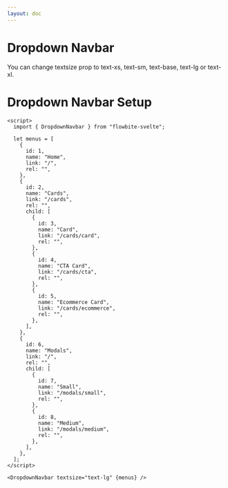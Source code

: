```yaml
---
layout: doc
---
```


<script>
  import { DropdownNavbar } from "flowbite-svelte";

  let menus = [
    {
      id: 1,
      name: "Home",
      link: "/",
      rel: "",
    },
    {
      id: 2,
      name: "Cards",
      link: "/cards",
      rel: "",
      child: [
        {
          id: 3,
          name: "Card",
          link: "/cards/card",
          rel: "",
        },
        {
          id: 4,
          name: "CTA Card",
          link: "/cards/cta",
          rel: "",
        },
        {
          id: 5,
          name: "Ecommerce Card",
          link: "/cards/ecommerce",
          rel: "",
        },
      ],
    },
    {
      id: 6,
      name: "Modals",
      link: "/",
      rel: "",
      child: [
        {
          id: 7,
          name: "Small",
          link: "/modals/small",
          rel: "",
        },
        {
          id: 8,
          name: "Medium",
          link: "/modals/medium",
          rel: "",
        },
      ],
    },
  ];
</script>



<h1 class="text-3xl w-full dark:text-white pb-8">Dropdown Navbar</h1>

<div class="container w-full rounded-xl my-4 mx-auto bg-gradient-to-r bg-white dark:bg-gray-900 border border-gray-200 dark:border-gray-700 p-2 sm:p-6">
  <DropdownNavbar textsize="text-lg" {menus} />
</div>

<p class="dark:text-white text-lg">
  You can change textsize prop to text-xs, text-sm, text-base, text-lg or text-xl.
</p>

<h1 class="text-3xl w-full dark:text-white py-8">Dropdown Navbar Setup</h1>

```svelte
<script>
  import { DropdownNavbar } from "flowbite-svelte";

  let menus = [
    {
      id: 1,
      name: "Home",
      link: "/",
      rel: "",
    },
    {
      id: 2,
      name: "Cards",
      link: "/cards",
      rel: "",
      child: [
        {
          id: 3,
          name: "Card",
          link: "/cards/card",
          rel: "",
        },
        {
          id: 4,
          name: "CTA Card",
          link: "/cards/cta",
          rel: "",
        },
        {
          id: 5,
          name: "Ecommerce Card",
          link: "/cards/ecommerce",
          rel: "",
        },
      ],
    },
    {
      id: 6,
      name: "Modals",
      link: "/",
      rel: "",
      child: [
        {
          id: 7,
          name: "Small",
          link: "/modals/small",
          rel: "",
        },
        {
          id: 8,
          name: "Medium",
          link: "/modals/medium",
          rel: "",
        },
      ],
    },
  ];
</script>

<DropdownNavbar textsize="text-lg" {menus} />
```




